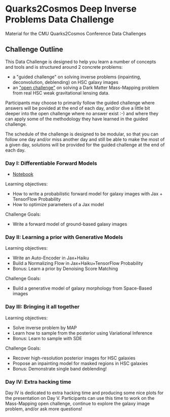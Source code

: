 # Quarks2Cosmos Deep Inverse Problems Data Challenge
Material for the CMU Quarks2Cosmos Conference Data Challenges

## Challenge Outline

This Data Challenge is designed to help you learn a number of concepts and tools and is structured around 2 concrete problems:
- a "guided challenge" on solving inverse problems (inpainting, deconvolution, deblending) on HSC galaxy images
- an ["open challenge"](notebooks/MappingDarkMatterDataChallenge.ipynb) on solving a Dark Matter Mass-Mapping problem from real HSC weak gravitational lensing data.

Participants may choose to primarily follow the guided challenge where answers will be povided at the end of each day, 
and/or dive a little bit deeper into the open challenge where no answer exist :-) and where they can apply some of the 
methodology they have learned in the guided challenge.

The schedule of the challenge is designed to be modular, so that you can follow one day and/or miss another day and 
still be able to make the most of a given day, solutions will be provided for the guided challenge at the end of each day.

### Day I: Differentiable Forward Models

- [Notebook](notebooks/PartI-DifferentiableForwardModel.ipynb)

Learning objectives:
- How to write a probabilistic forward model for galaxy images with Jax + TensorFlow Probability
- How to optimize parameters of a Jax model

Challenge Goals:
- Write a forward model of ground-based galaxy images

### Day II: Learning a prior with Generative Models

Learning objectives:
- Write an Auto-Encoder in Jax+Haiku
- Build a Normalizing Flow in Jax+Haiku+TensorFlow Probability
- Bonus: Learn a prior by Denoising Score Matching

Challenge Goals:
- Build a generative model of galaxy morphology from Space-Based images

### Day III: Bringing it all together

Learning objectives:
- Solve inverse problem by MAP
- Learn how to sample from the posterior using Variational Inference
- Bonus: Learn to sample with SDE

Challenge Goals:
- Recover high-resolution posterior images for HSC galaxies
- Propose an inpainting model for masked regions in HSC galaxies
- Bonus: Demonstrate single band deblending!

### Day IV: Extra hacking time 

Day IV is dedicated to extra hacking time and producing some nice plots for the presentation on Day V.
Participants can use this time to work on the Mass-Mapping open challenge, continue to explore the galaxy image problem, and/or ask more questions!
